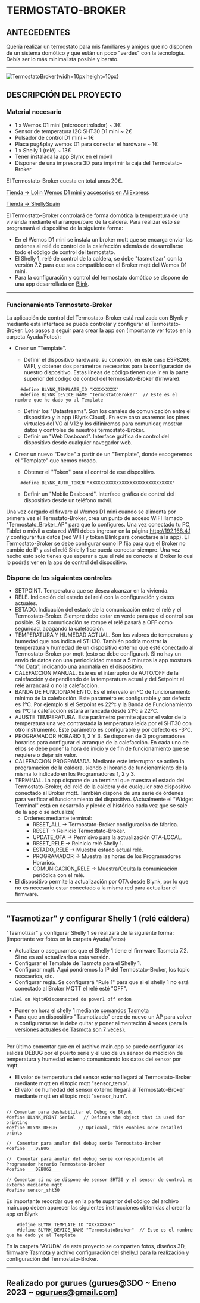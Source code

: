 # TERMOSTATO-BROKER

## ANTECEDENTES

Quería realizar un termostato para mis familiares y amigos que no disponen de un sistema domótico y que están un poco "verdes" con la tecnología. Debía ser lo más minimalista posible y barato.
___

![TermostatoBroker](/Ayuda/Fotos/TermostatoBroker.jpg){widh=10px height=10px}

## DESCRIPCIÓN DEL PROYECTO

### Material necesario

* 1 x Wemos D1 mini (microcontrolador) ~ 3€
* Sensor de temperatura I2C SHT30 D1 mini ~ 2€
* Pulsador de control D1 mini ~ 1€
* Placa pug&play wemos D1 para conectar el hardware ~ 1€
* 1 x Shelly 1 (relé) ~ 13€
* Tener instalada la app Blynk en el móvil
* Disponer de una impresora 3D para imprimir la caja del Termostato-Broker

El Termostato-Broker cuesta en total unos 20€.

[Tienda -> Lolin Wemos D1 mini y accesorios en AliExpress](https://lolin.es.aliexpress.com/store/1331105?spm=a2g0o.detail.100005.1.593228ebGFeWij)

[Tienda -> ShellySpain](https://shellyspain.com/rele-shelly-1.html)

El Termostato-Broker controlará de forma domótica la temperatura de una vivienda mediante el arranque/paro de la caldera. Para realizar esto se programará el dispositivo de la siguiente forma:

* En el Wemos D1 mini se instala un broker mqtt que se encarga enviar las ordenes al relé de control de la calefacción además de desarrollarse todo el código de control del termostato.
* El Shelly 1, relé de control de la caldera, se debe "tasmotizar" con la versión 7.2 para que sea compatible con el Broker mqtt del Wemos D1 mini.
* Para la configuración y control del termostato domótico se dispone de una app desarrollada en [Blink](https://blynk.io/).

___

### Funcionamiento Termostato-Broker

La aplicación de control del Termostato-Broker está realizada con Blynk y mediante esta interface se puede controlar y configurar el Termostato-Broker. Los pasos a seguir para crear la app son (importante ver fotos en la carpeta Ayuda/Fotos):

* Crear un "Template".
  
  * Definir el dispositivo hardware, su conexión, en este caso ESP8266, WIFI, y obtener dos parámetros necesarios para la configuración
    de nuestro dispositivo.
    Estas líneas de código tienen que ir en la parte superior del código de control del termostato-Broker (firnware).

  ```Arduino
    #define BLYNK_TEMPLATE_ID "XXXXXXXXX"
    #define BLYNK_DEVICE_NAME "TermostatoBroker"  // Este es el nombre que he dado yo al Template
  ```

  * Definir los "Datastreams". Son los canales de comunicación entre el dispositivo y la app (Blynk.Cloud).
    En este caso usaremos los pines virtuales del VO al V12 y los difiniremos para comunicar, mostrar datos y controles de
    nuestros termostato-Broker.
  * Definir un "Web Dasboard". Interface gráfica de control del dispositivo desde cualquier navegador web.
  
* Crear un nuevo "Device" a partir de un "Template", donde escogeremos el "Template" que hemos creado.
  * Obtener el "Token" para el control de ese dispositivo.

  ```Arduino
    #define BLYNK_AUTH_TOKEN "XXXXXXXXXXXXXXXXXXXXXXXXXXXXXXX"  
  ```

  * Definir un "Mobile Dasboard". Interface gráfica de control del dispositivo desde un teléfono móvil.

Una vez cargado el firware al Wemos D1 mini cuando se alimenta por primera vez el Termstato-Broker, crea un punto de acceso WIFI llamado "Termostato_Broker_AP" para que lo configures. Una vez conectado tu PC, Tablet o móvil a esta red WIFI debes ingresar en la página <http://192.168.4.1> y configurar tus datos (red WIFI y token Blink para conectarse a la app). El Termostato-Broker se debe configurar como IP fija para que el Broker no cambie de IP y así el relé Shlelly 1 se pueda conectar siempre. Una vez hecho esto solo tienes que esperar a que el relé se conecte al Broker lo cual lo podrás ver en la app de control del dispositivo.

### Dispone de los siguientes controles

* SETPOINT. Temperatura que se desea alcanzar en la vivienda.
* RELE. Indicación del estado del relé con la configuración y datos actuales.
* ESTADO. Indicación del estado de la comunicación entre el relé y el Termostato-Broker. Siempre debe estar en verde para que el control
  sea posible. Si la comunicación se rompe el relé pasará a OFF como seguridad, apagando la calefacción.
* TEMPERATURA Y HUMEDAD ACTUAL. Son los valores de temperatura y humedad que nos indica el STH30. También podría mostrar la temperatura
  y humedad de un dispositivo externo que esté conectado al Termostato-Broker por mqtt (esto se debe configurar). Si no hay un envió de
  datos con una periodicidad menor a 5 minutos la app mostrará "No Data", indicando una anomalía en el dispositivo.
* CALEFACCION MANUAL. Este es el interruptor de AUTO/OFF de la calefacción y dependiendo de la temperatura actual y del Setpoint el relé
  arrancará o no la calefacción.
* BANDA DE FUNCIONAMIENTO. Es el intervalo en ºC de funcionamiento mínimo de la calefacción. Este parámetro es configurable y por
  defecto es 1ºC. Por ejemplo si el Setpoint es 22ºc y la Banda de Funcionamiento es 1ºC la calefacción estará arrancada desde 21ºc a
  22ºC.
* AJUSTE TEMPERATURA. Este parámetro permite ajustar el valor de la temperatura una vez contrastada la temperatura leída por el SHT30
  con otro instrumento. Este parámetro es configurable y por defecto es -3ºC.
* PROGRAMADOR HORARIO 1, 2 Y 3. Se disponen de 3 programadores horarios para configurar el arranque de la calefacción. En cada uno de
  ellos se debe poner la hora de inicio y de fin de funcionamiento que se requiere o dejar sin valor.
* CALEFACCION PROGRAMADA. Mediante este interruptor se activa la programación de la caldera, siendo el horario de funcionamiento de la
  misma lo indicado en los Programadores 1, 2 y 3.
* TERMINAL. La app dispone de un terminal que muestra el estado del Termostato-Broker, del relé de la caldera y de cualquier otro
  dispositivo conectado al Broker mqtt. También dispone de una serie de órdenes para verificar el funcionamiento del dispositivo.
   (Actualmente el "Widget Terminal" está en desarrollo y pierde el histórico cada vez que se sale de la app o se actualiza)
  * Ordenes mediante terminal:
    * RESET_ALL -> Termostato-Broker configuración de fábrica.
    * RESET -> Reinicio Termostato-Broker.
    * UPDATE_OTA -> Permisivo para la actualización OTA-LOCAL.
    * RESET_RELE -> Reinicio relé Shelly 1.
    * ESTADO_RELE -> Muestra estado actual relé.
    * PROGRAMADOR -> Muestra las horas de los Programadores Horarios.
    * COMUNICACION_RELE -> Muestra/Oculta la comunicación periódica con el relé.
* El dispositivo permite la actualización por OTA desde Blynk, por lo que no es necesario estar conectado a la misma red para actualizar
  el firmware.

___

## "Tasmotizar" y configurar Shelly 1 (relé cáldera)

"Tasmotizar" y configurar Shelly 1 se realizará de la siguiente forma:  (importante ver fotos en la carpeta Ayuda/Fotos)

* Actualizar o asegurarnos que el Shelly 1 tiene el firmware Tasmota 7.2. Si no es así actualizarlo a esta versión.
* Configurar el Template de Tasmota para el Shelly 1.
* Configurar mqtt. Aquí pondremos la IP del Termostato-Broker, los topic necesarios, etc.
* Configurar regla. Se configurará "Rule 1" para que si el shelly 1 no está conectado al Broker MQTT el relé esté "OFF".

```Arduino
 rule1 on Mqtt#Disconnected do power1 off endon 
```

* Poner en hora el shelly 1 mediante [comandos Tasmota](https://domotuto.com/comandos-para-introducir-en-tasmota-por-consola/)
* Para que un dispositivo "Tasmotizado" cree de nuevo un AP para volver a configurarse se le debe quitar y poner alimentación 4 veces (para la [versiones actuales de Tasmota son 7 veces](https://tasmota.github.io/docs/Device-Recovery/#program-memory)).

___

Por último comentar que en el archivo main.cpp se puede configurar las salidas DEBUG por el puerto serie y el uso de un sensor de medición de temperatura y humedad externo comunicando los datos del sensor por mqtt.

* El valor de temperatura del sensor externo llegará al Termostato-Broker mediante mqtt en el topic mqtt "sensor_temp".
* El valor de humedad del sensor externo llegará al Termostato-Broker mediante mqtt en el topic mqtt "sensor_hum".

```Arduino

// Comentar para deshabilitar el Debug de Blynk
#define BLYNK_PRINT Serial   // Defines the object that is used for printing
#define BLYNK_DEBUG        // Optional, this enables more detailed prints

//  Comentar para anular del debug serie Termostato-Broker
#define ___DEBUG___

//  Comentar para anular del debug serie correspondiente al Programador horario Termostato-Broker
#define ___DEBUG2___

// Comentar si no se dispone de sensor SHT30 y el sensor de control es externo mediante mqtt
#define sensor_sht30
```

Es importante recordar que en la parte superior del código del archivo main.cpp deben aparecer las siguientes instrucciones obtenidas al crear la app en Blynk

```Arduino
    #define BLYNK_TEMPLATE_ID "XXXXXXXXX"
    #define BLYNK_DEVICE_NAME "TermostatoBroker"  // Este es el nombre que he dado yo al Template
```

En la carpeta "AYUDA" de este proyecto se comparten fotos, diseños 3D, firmware Tasmota y archivo configuración del shelly_1 para la realización y configuración del Termostato-Broker.
___

## Realizado por gurues (gurues@3DO ~ Eneno 2023 ~ ogurues@gmail.com)
